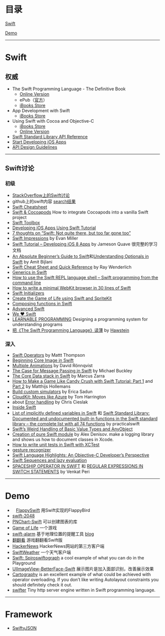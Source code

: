 # 目录
[Swift](#swift)

[Demo](#demo)

---

# Swift
## 权威
* The Swift Programming Language - The Definitive Book
    - [Online Version](https://developer.apple.com/library/content/documentation/Swift/Conceptual/Swift_Programming_Language/index.html)
    - ePub（[官方](https://swift.org/documentation/TheSwiftProgrammingLanguage(Swift4).epub)）
    - [iBooks Store](https://itunes.apple.com/us/book-series/swift-programming-series/id888896989?mt=11)
* App Development with Swift
    -  [iBooks Store](https://itunes.apple.com/us/book/app-development-with-swift/id1118575552?mt=11)
* Using Swift with Cocoa and Objective-C
    - [iBooks Store](https://itunes.apple.com/us/book/using-swift-cocoa-objective/id888894773?mt=11)
    - [Online Version](https://developer.apple.com/library/content/documentation/Swift/Conceptual/BuildingCocoaApps/index.html)
* [Swift Standard Library API Reference](https://developer.apple.com/reference/swift)
* [Start Developing iOS Apps](https://developer.apple.com/library/content/referencelibrary/GettingStarted/DevelopiOSAppsSwift/index.html)
* [API Design Guidelines](https://swift.org/documentation/api-design-guidelines/)
---

## Swift讨论
### 初级
*    [StackOverflow上的Swift讨论](http://stackoverflow.com/questions/tagged/swift-language)
*    github上的swift内容 [search结果](https://github.com/search?l=Swift&q=swift&ref=cmdform&type=Repositories)
*    [Swift Cheatsheet](http://cdn2.raywenderlich.com/wp-content/uploads/2014/06/RW-Swift-Cheatsheet-0_3.pdf)
*    [Swift & Cocoapods](https://medium.com/swift-programming/swift-cocoapods-da09d8ba6dd2) How to integrate Cocoapods into a vanilla Swift project
*    [Swift Toolbox](http://www.swifttoolbox.io)
*    [Developing iOS Apps Using Swift Tutorial](http://jamesonquave.com/blog/developing-ios-apps-using-swift-tutorial/)
*    [7 thoughts on “Swift: Not quite there, but too far gone too”](http://studentf.wordpress.com/2014/06/03/swift-not-quite-there-but-too-far-gone-too/)
*    [Swift Impressions](http://www.evanmiller.org/swift-impressions.html) by Evan Miller
*    [Swift Tutorial – Developing iOS 8 Apps](http://jamesonquave.com/blog/developing-ios-apps-using-swift-tutorial/) by Jameson Quave 很完整的学习文档
*    [An Absolute Beginner’s Guide to Swift](http://blog.teamtreehouse.com/an-absolute-beginners-guide-to-swift)和[Understanding Optionals in Swift](http://blog.teamtreehouse.com/understanding-optionals-swift) by Amit Bijlani
*    [Swift Cheat Sheet and Quick Reference](http://cdn2.raywenderlich.com/wp-content/uploads/2014/06/RW-Swift-Cheatsheet-0_3.pdf) by Ray Wenderlich
*    [Generics in Swift](http://swiftyeti.com/generics/)
*    [How to use the Swift REPL language shell – Swift programming from the command line](http://practicalswift.com/2014/06/07/swift-repl/)
*    [How to write a minimal WebKit browser in 30 lines of Swift](http://practicalswift.com/2014/06/27/a-minimal-webkit-browser-in-30-lines-of-swift/)
*    [Swift Initializers](http://ashfurrow.com/blog/swift-initializers/)
*    [Create the Game of Life using Swift and SpriteKit](https://www.makegameswith.us/gamernews/399/create-the-game-of-life-using-swift-and-spritekit)
*    [Composing functions in Swift](http://railsware.com/blog/2014/06/17/composing-functions-in-swift/)
*    [Advanced Swift](http://blog.fivelakesstudio.com/2014/06/advanced-swift-part-1.html)
*    [We ❤ Swift](http://www.weheartswift.com)
*    [LEARNABLE PROGRAMMING](http://worrydream.com/#!/LearnableProgramming) Designing a programming system for understanding programs
*    [把《The Swift Programming Language》读薄](http://hawstein.com/posts/make-thiner-tspl.html) by [Hawstein](http://hawstein.com)

### 深入
*    [Swift Operators](http://nshipster.com/swift-operators/) by Mattt Thompson
*    [Beginning Core Image in Swift](http://www.raywenderlich.com/76285/beginning-core-image-swift)
*    [Multiple Animations](http://ronnqvi.st/multiple-animations/) by David Rönnqvist
*    [The Case for Message Passing in Swift](http://www.buckleyisms.com/home/2014/6/16/the-case-for-message-passing-in-swift.html) by Michael Buckley
*    [The Core Data stack in Swift](http://www.cimgf.com/2014/06/08/the-core-data-stack-in-swift/) by Marcus Zarra
*    [How to Make a Game Like Candy Crush with Swift Tutorial: Part 1](http://www.raywenderlich.com/75270/make-game-like-candy-crush-with-swift-tutorial-part-1) and [Part 2](http://www.raywenderlich.com/75273/make-game-like-candy-crush-with-swift-tutorial-part-2) by Matthijs Hollemans
*    [Build custom simulators](http://ericasadun.com/2014/06/18/ios-8-building-custom-simulators/) by Erica Sadun
*    [CloudKit: Moves like Azure](http://www.atomicbird.com/blog/cloudkit-moves-like-azure) by Tom Harrington
*    about [Error handling](http://swiftlytyping.tumblr.com/post/88210131086/error-handling) by Chris Cieslak
*    [Inside Swift](http://www.eswick.com/2014/06/inside-swift/)
*    [List of implicitly defined variables in Swift](http://practicalswift.com/2014/06/10/list-of-implicitly-defined-variables-in-swift/) 和 [Swift Standard Library: Documented and undocumented built-in functions in the Swift standard library – the complete list with all 74 functions](http://practicalswift.com/2014/06/14/the-swift-standard-library-list-of-built-in-functions/) by practicalswift
*    [Swift’s Weird Handling of Basic Value Types and AnyObject](http://www.drewag.me/posts/swift-s-weird-handling-of-basic-value-types-and-anyobject)
*    [Creation of pure Swift module](http://railsware.com/blog/2014/06/26/creation-of-pure-swift-module/) by Alex Denisov. make a logging library and shows us how to document classes in Xcode.
*    [How to write unit tests in Swift with XCTest](http://roadfiresoftware.com/2014/06/unit-testing-with-swift/)
*    [gesture recognizer](http://michaelteeuw.nl/post/90182386142/swift-around-and-around)
*    [Swift Language Highlights: An Objective-C Developer’s Perspective](http://www.raywenderlich.com/73997/swift-language-highlights)
*    [Swift Sequences and lazy evaluation](http://www.scottlogic.com/blog/2014/06/26/swift-sequences.html)
*    [SPACESHIP OPERATOR IN SWIFT](http://vperi.com/2014/06/05/spaceship-operator-in-swift/) 和 [REGULAR EXPRESSIONS IN SWITCH STATEMENTS](http://vperi.com/2014/06/08/regular-expressions-in-switch-statements/) by Venkat Peri
---

# Demo
*    [FlappySwift](https://github.com/fullstackio/FlappySwift)  用Swift实现的FlappyBird
*    [swift-2048](https://github.com/austinzheng/swift-2048)
*    [PNChart-Swift](https://github.com/kevinzhow/PNChart-Swift) 可以创建图表的库
*    [Game of Life](https://github.com/yonbergman/swift-gameoflife) 一个游戏
*    [swift-alarm](https://github.com/ChrisChares/swift-alarm.git) 基于地理位置的提醒工具 [blog](http://chares.ghost.io/lets-make-a-swift-app-part-1/)
*    [翻翻看](https://github.com/geek5nan/FanFanSwift) 游戏翻翻看Swift版
*    [HackerNews](https://github.com/amitburst/HackerNews) HackerNews网站的第三方客户端
*    [SwiftWeather](https://github.com/JakeLin/SwiftWeather) 一个天气客户端
*    [Swift: Spiroswiftograph](http://ericasadun.com/2014/06/23/swift-spiroswiftograph/) a cool example of what you can do in the Playground
*    [UIImageView-BetterFace-Swift](https://github.com/croath/UIImageView-BetterFace-Swift) 展示图片是加入面部识别，改善展示效果
*    [Cartography](https://github.com/robb/Cartography) is an excellent example of what could be achieved with operator overloading. If you don’t like writing Autolayout constraints you should definitely check it out.
*    [swifter](https://github.com/glock45/swifter) Tiny http server engine written in Swift programming language.
---

# Framework
*    [SwiftyJSON](https://github.com/lingoer/SwiftyJSON)

